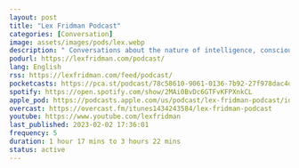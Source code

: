 ```yaml
---
layout: post
title: "Lex Fridman Podcast"
categories: [Conversation]
image: assets/images/pods/lex.webp
description: " Conversations about the nature of intelligence, consciousness, love, and power. "
podurl: https://lexfridman.com/podcast/
lang: English
rss: https://lexfridman.com/feed/podcast/
pocketcasts: https://pca.st/podcast/78c58610-9061-0136-7b92-27f978dac4db
spotify: https://open.spotify.com/show/2MAi0BvDc6GTFvKFPXnkCL
apple_pod: https://podcasts.apple.com/us/podcast/lex-fridman-podcast/id1434243584
overcast: https://overcast.fm/itunes1434243584/lex-fridman-podcast
youtube: https://www.youtube.com/lexfridman
last_published: 2023-02-02 17:36:01
frequency: 5
duration: 1 hour 17 mins to 3 hours 22 mins
status: active
---
```

